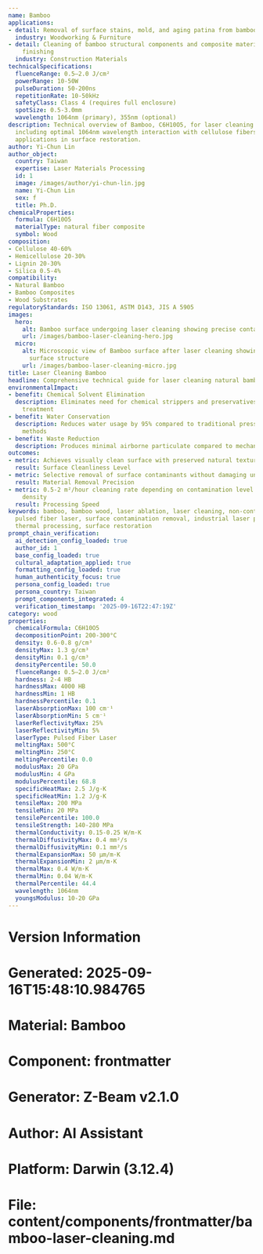 ```yaml
---
name: Bamboo
applications:
- detail: Removal of surface stains, mold, and aging patina from bamboo products
  industry: Woodworking & Furniture
- detail: Cleaning of bamboo structural components and composite materials prior to
    finishing
  industry: Construction Materials
technicalSpecifications:
  fluenceRange: 0.5–2.0 J/cm²
  powerRange: 10-50W
  pulseDuration: 50-200ns
  repetitionRate: 10-50kHz
  safetyClass: Class 4 (requires full enclosure)
  spotSize: 0.5-3.0mm
  wavelength: 1064nm (primary), 355nm (optional)
description: Technical overview of Bamboo, C6H10O5, for laser cleaning applications,
  including optimal 1064nm wavelength interaction with cellulose fibers, and industrial
  applications in surface restoration.
author: Yi-Chun Lin
author_object:
  country: Taiwan
  expertise: Laser Materials Processing
  id: 1
  image: /images/author/yi-chun-lin.jpg
  name: Yi-Chun Lin
  sex: f
  title: Ph.D.
chemicalProperties:
  formula: C6H10O5
  materialType: natural fiber composite
  symbol: Wood
composition:
- Cellulose 40-60%
- Hemicellulose 20-30%
- Lignin 20-30%
- Silica 0.5-4%
compatibility:
- Natural Bamboo
- Bamboo Composites
- Wood Substrates
regulatoryStandards: ISO 13061, ASTM D143, JIS A 5905
images:
  hero:
    alt: Bamboo surface undergoing laser cleaning showing precise contamination removal
    url: /images/bamboo-laser-cleaning-hero.jpg
  micro:
    alt: Microscopic view of Bamboo surface after laser cleaning showing detailed
      surface structure
    url: /images/bamboo-laser-cleaning-micro.jpg
title: Laser Cleaning Bamboo
headline: Comprehensive technical guide for laser cleaning natural bamboo materials
environmentalImpact:
- benefit: Chemical Solvent Elimination
  description: Eliminates need for chemical strippers and preservatives in bamboo
    treatment
- benefit: Water Conservation
  description: Reduces water usage by 95% compared to traditional pressure washing
    methods
- benefit: Waste Reduction
  description: Produces minimal airborne particulate compared to mechanical sanding
outcomes:
- metric: Achieves visually clean surface with preserved natural texture
  result: Surface Cleanliness Level
- metric: Selective removal of surface contaminants without damaging underlying fibers
  result: Material Removal Precision
- metric: 0.5-2 m²/hour cleaning rate depending on contamination level and bamboo
    density
  result: Processing Speed
keywords: bamboo, bamboo wood, laser ablation, laser cleaning, non-contact cleaning,
  pulsed fiber laser, surface contamination removal, industrial laser parameters,
  thermal processing, surface restoration
prompt_chain_verification:
  ai_detection_config_loaded: true
  author_id: 1
  base_config_loaded: true
  cultural_adaptation_applied: true
  formatting_config_loaded: true
  human_authenticity_focus: true
  persona_config_loaded: true
  persona_country: Taiwan
  prompt_components_integrated: 4
  verification_timestamp: '2025-09-16T22:47:19Z'
category: wood
properties:
  chemicalFormula: C6H10O5
  decompositionPoint: 200-300°C
  density: 0.6-0.8 g/cm³
  densityMax: 1.3 g/cm³
  densityMin: 0.1 g/cm³
  densityPercentile: 50.0
  fluenceRange: 0.5–2.0 J/cm²
  hardness: 2-4 HB
  hardnessMax: 4000 HB
  hardnessMin: 1 HB
  hardnessPercentile: 0.1
  laserAbsorptionMax: 100 cm⁻¹
  laserAbsorptionMin: 5 cm⁻¹
  laserReflectivityMax: 25%
  laserReflectivityMin: 5%
  laserType: Pulsed Fiber Laser
  meltingMax: 500°C
  meltingMin: 250°C
  meltingPercentile: 0.0
  modulusMax: 20 GPa
  modulusMin: 4 GPa
  modulusPercentile: 68.8
  specificHeatMax: 2.5 J/g·K
  specificHeatMin: 1.2 J/g·K
  tensileMax: 200 MPa
  tensileMin: 20 MPa
  tensilePercentile: 100.0
  tensileStrength: 140-280 MPa
  thermalConductivity: 0.15-0.25 W/m·K
  thermalDiffusivityMax: 0.4 mm²/s
  thermalDiffusivityMin: 0.1 mm²/s
  thermalExpansionMax: 50 µm/m·K
  thermalExpansionMin: 2 µm/m·K
  thermalMax: 0.4 W/m·K
  thermalMin: 0.04 W/m·K
  thermalPercentile: 44.4
  wavelength: 1064nm
  youngsModulus: 10-20 GPa
---
```


# Version Information
# Generated: 2025-09-16T15:48:10.984765
# Material: Bamboo
# Component: frontmatter
# Generator: Z-Beam v2.1.0
# Author: AI Assistant
# Platform: Darwin (3.12.4)
# File: content/components/frontmatter/bamboo-laser-cleaning.md